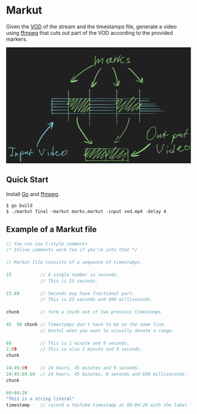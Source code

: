 # Markut

Given the [VOD](https://help.twitch.tv/s/article/video-on-demand) of the stream and the timestamps file, generate a video using [ffmpeg](https://www.ffmpeg.org/) that cuts out part of the VOD according to the provided markers.

![thumbnail](./thumbnail.png)

## Quick Start

Install [Go](https://golang.org/) and [ffmpeg](https://www.ffmpeg.org/).

```console
$ go build
$ ./markut final -markut marks.markut -input vod.mp4 -delay 4
```

## Example of a Markut file

```c
// You can use C-style comments
/* Inline comments work too if you're into that */

// Markut file consists of a sequence of timestamps.

23           // A single number is seconds.
             // This is 23 seconds.

23.69        // Seconds may have fractional part.
             // This is 23 seconds and 690 milliseconds.

chunk        // form a chunk out of two previous timestamps

45  50 chunk // Timestamps don't have to be on the same line.
             // Useful when you want to visually denote a range.

69           // This is 1 minute and 9 seconds.
1:09         // This is also 1 minute and 9 seconds.
chunk

24:45:09     // 24 hours, 45 minutes and 9 seconds.
24:45:09.69  // 24 hours, 45 minutes, 9 seconds and 690 milliseconds.
chunk

69:04:20
"This is a string literal"
timestamp    // record a YouTube timestamp at 69:04:20 with the label "This is a string literal"
```

